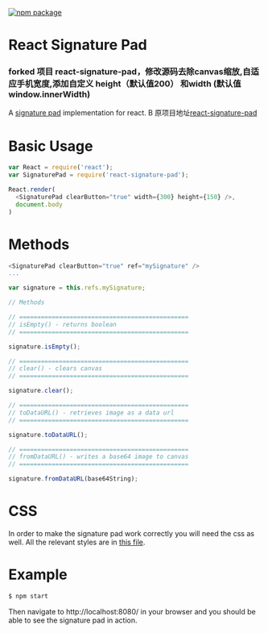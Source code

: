 [![npm package](https://img.shields.io/badge/npm-0.0.6-orange.svg?style=flat-square)](https://www.npmjs.com/package/react-signature-pad)



# React Signature Pad
### forked 项目 react-signature-pad，修改源码去除canvas缩放,自适应手机宽度,添加自定义 height（默认值200） 和width (默认值window.innerWidth)
A [signature pad](https://github.com/xianzou/react-signature-phone) implementation for react.
B 原项目地址[react-signature-pad](https://github.com/blackjk3/react-signature-pad)

# Basic Usage

```javascript
var React = require('react');
var SignaturePad = require('react-signature-pad');

React.render(
  <SignaturePad clearButton="true" width={300} height={150} />,
  document.body
)
```

# Methods

```javascript
<SignaturePad clearButton="true" ref="mySignature" />
...

var signature = this.refs.mySignature;

// Methods

// ===============================================
// isEmpty() - returns boolean
// ===============================================

signature.isEmpty();

// ===============================================
// clear() - clears canvas
// ===============================================

signature.clear();

// ===============================================
// toDataURL() - retrieves image as a data url
// ===============================================

signature.toDataURL();

// ===============================================
// fromDataURL() - writes a base64 image to canvas
// ===============================================

signature.fromDataURL(base64String);

```

# CSS
In order to make the signature pad work correctly you will need the css as well.  All the relevant styles are in [this file](style.css).

# Example
```bash
$ npm start
```
Then navigate to http://localhost:8080/ in your browser and you should be able to see the signature pad in action.
